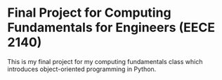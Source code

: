 
# Final Project for Computing Fundamentals for Engineers (EECE 2140)

This is my final project for my computing fundamentals class which introduces 
object-oriented programming in Python.